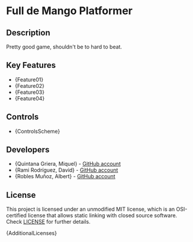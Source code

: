# Full de Mango Platformer

## Description

 Pretty good game, shouldn't be to hard to beat.

## Key Features

 - {Feature01}
 - {Feature02}
 - {Feature03}
 - {Feature04}
 
## Controls

 - {ControlsScheme}

## Developers

 - {Quintana Griera, Miquel} - [GitHub account](https://github.com/Leukino)
 - {Rami Rodríguez, David}   - [GitHub account](https://github.com/Paideieitor)
 - {Robles Muñoz, Albert}    - [GitHub account](https://github.com/Albertito029)

## License

This project is licensed under an unmodified MIT license, which is an OSI-certified license that allows static linking with closed source software. Check [LICENSE](LICENSE) for further details.

{AdditionalLicenses}
